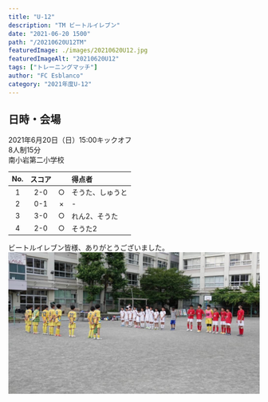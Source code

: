 ```yaml
---
title: "U-12"
description: "TM ビートルイレブン"
date: "2021-06-20 1500"
path: "/20210620U12TM"
featuredImage: ./images/20210620U12.jpg
featuredImageAlt: "20210620U12"
tags: ["トレーニングマッチ"]
author: "FC Esblanco"
category: "2021年度U-12"
---
```


## 日時・会場

2021年6月20日（日）15:00キックオフ  
8人制15分  
南小岩第二小学校

| No.| スコア  |   | 得点者  |
|:--:|:------:|:-:|:--------|
| 1  | 2-0    | ○ |そうた、しゅうと|
| 2  | 0-1    | × |-        |
| 3  | 3-0    | ○ |れん2、そうた        |
| 4  | 2-0    | ○ |そうた2        |


ビートルイレブン皆様、ありがとうございました。
![20210620U12](./images/20210620U12b.jpg "TM0203")


<script src="https://adm.shinobi.jp/s/f9835040bccb6582c56df68b8f5ecca7"></script>
